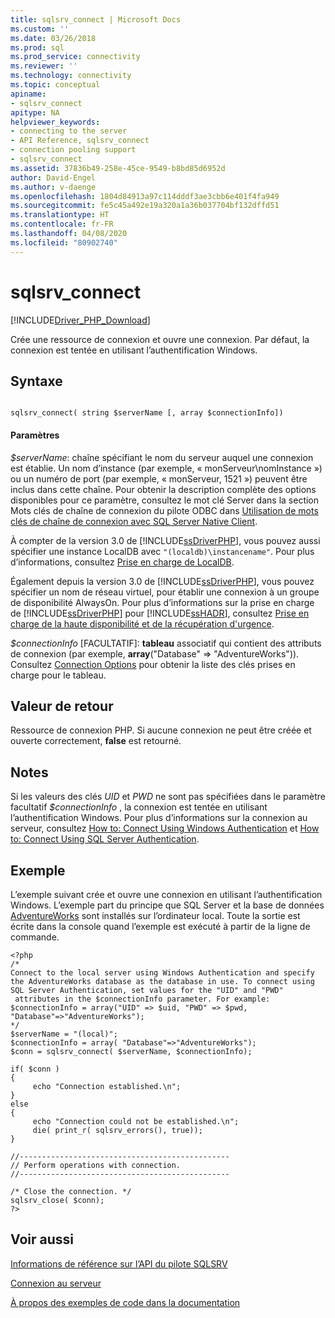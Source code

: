 ```yaml
---
title: sqlsrv_connect | Microsoft Docs
ms.custom: ''
ms.date: 03/26/2018
ms.prod: sql
ms.prod_service: connectivity
ms.reviewer: ''
ms.technology: connectivity
ms.topic: conceptual
apiname:
- sqlsrv_connect
apitype: NA
helpviewer_keywords:
- connecting to the server
- API Reference, sqlsrv_connect
- connection pooling support
- sqlsrv_connect
ms.assetid: 37836b49-258e-45ce-9549-b8bd85d6952d
author: David-Engel
ms.author: v-daenge
ms.openlocfilehash: 1804d84913a97c114dddf3ae3cbb6e401f4fa949
ms.sourcegitcommit: fe5c45a492e19a320a1a36b037704bf132dffd51
ms.translationtype: HT
ms.contentlocale: fr-FR
ms.lasthandoff: 04/08/2020
ms.locfileid: "80902740"
---
```

# <a name="sqlsrv_connect"></a>sqlsrv_connect
[!INCLUDE[Driver_PHP_Download](../../includes/driver_php_download.md)]

Crée une ressource de connexion et ouvre une connexion. Par défaut, la connexion est tentée en utilisant l’authentification Windows.  
  
## <a name="syntax"></a>Syntaxe  
  
```  
  
sqlsrv_connect( string $serverName [, array $connectionInfo])  
```  
  
#### <a name="parameters"></a>Paramètres  
*$serverName*: chaîne spécifiant le nom du serveur auquel une connexion est établie. Un nom d’instance (par exemple, « monServeur\nomInstance ») ou un numéro de port (par exemple, « monServeur, 1521 ») peuvent être inclus dans cette chaîne. Pour obtenir la description complète des options disponibles pour ce paramètre, consultez le mot clé Server dans la section Mots clés de chaîne de connexion du pilote ODBC dans [Utilisation de mots clés de chaîne de connexion avec SQL Server Native Client](../../relational-databases/native-client/applications/using-connection-string-keywords-with-sql-server-native-client.md).  
  
À compter de la version 3.0 de [!INCLUDE[ssDriverPHP](../../includes/ssdriverphp_md.md)], vous pouvez aussi spécifier une instance LocalDB avec `"(localdb)\instancename"`. Pour plus d’informations, consultez [Prise en charge de LocalDB](../../connect/php/php-driver-for-sql-server-support-for-localdb.md).  
  
Également depuis la version 3.0 de [!INCLUDE[ssDriverPHP](../../includes/ssdriverphp_md.md)], vous pouvez spécifier un nom de réseau virtuel, pour établir une connexion à un groupe de disponibilité AlwaysOn. Pour plus d’informations sur la prise en charge de [!INCLUDE[ssDriverPHP](../../includes/ssdriverphp_md.md)] pour [!INCLUDE[ssHADR](../../includes/sshadr_md.md)], consultez [Prise en charge de la haute disponibilité et de la récupération d'urgence](../../connect/php/php-driver-for-sql-server-support-for-high-availability-disaster-recovery.md).  
  
*$connectionInfo* [FACULTATIF]: **tableau** associatif qui contient des attributs de connexion (par exemple, **array**("Database" => "AdventureWorks")). Consultez [Connection Options](../../connect/php/connection-options.md) pour obtenir la liste des clés prises en charge pour le tableau.  
  
## <a name="return-value"></a>Valeur de retour  
Ressource de connexion PHP. Si aucune connexion ne peut être créée et ouverte correctement, **false** est retourné.  
  
## <a name="remarks"></a>Notes  
Si les valeurs des clés *UID* et *PWD* ne sont pas spécifiées dans le paramètre facultatif *$connectionInfo* , la connexion est tentée en utilisant l’authentification Windows. Pour plus d’informations sur la connexion au serveur, consultez [How to: Connect Using Windows Authentication](../../connect/php/how-to-connect-using-windows-authentication.md) et [How to: Connect Using SQL Server Authentication](../../connect/php/how-to-connect-using-sql-server-authentication.md).  
  
## <a name="example"></a>Exemple  
L’exemple suivant crée et ouvre une connexion en utilisant l’authentification Windows. L’exemple part du principe que SQL Server et la base de données [AdventureWorks](https://www.codeplex.com/SqlServerSamples) sont installés sur l’ordinateur local. Toute la sortie est écrite dans la console quand l’exemple est exécuté à partir de la ligne de commande.  
  
```  
<?php  
/*  
Connect to the local server using Windows Authentication and specify  
the AdventureWorks database as the database in use. To connect using  
SQL Server Authentication, set values for the "UID" and "PWD"  
 attributes in the $connectionInfo parameter. For example:  
$connectionInfo = array("UID" => $uid, "PWD" => $pwd, "Database"=>"AdventureWorks");  
*/  
$serverName = "(local)";  
$connectionInfo = array( "Database"=>"AdventureWorks");  
$conn = sqlsrv_connect( $serverName, $connectionInfo);  
  
if( $conn )  
{  
     echo "Connection established.\n";  
}  
else  
{  
     echo "Connection could not be established.\n";  
     die( print_r( sqlsrv_errors(), true));  
}  
  
//-----------------------------------------------  
// Perform operations with connection.  
//-----------------------------------------------  
  
/* Close the connection. */  
sqlsrv_close( $conn);  
?>  
```  
  
## <a name="see-also"></a>Voir aussi  
[Informations de référence sur l’API du pilote SQLSRV](../../connect/php/sqlsrv-driver-api-reference.md)

[Connexion au serveur](../../connect/php/connecting-to-the-server.md)

[À propos des exemples de code dans la documentation](../../connect/php/about-code-examples-in-the-documentation.md)  
  
